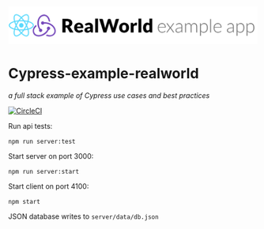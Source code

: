 ![logo](project-logo.png)

# Cypress-example-realworld
*a full stack example of Cypress use cases and best practices*


[![CircleCI](https://circleci.com/gh/cypress-io/cypress-example-realworld.svg?style=svg&circle-token=f127e83138e505b26bb90ab7c0bcb60e5265fecb)](https://circleci.com/gh/cypress-io/cypress-example-realworld)

Run api tests:
```
npm run server:test
```

Start server on port 3000:
```
npm run server:start
```

Start client on port 4100:
```
npm start
```

JSON database writes to `server/data/db.json`

